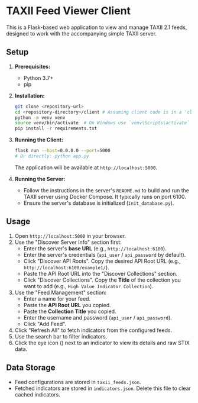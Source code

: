 # TAXII Feed Viewer Client

This is a Flask-based web application to view and manage TAXII 2.1 feeds, designed to work with the accompanying simple TAXII server.

## Setup

1.  **Prerequisites:**
    *   Python 3.7+
    *   pip

2.  **Installation:**
    ```bash
    git clone <repository-url>
    cd <repository-directory>/client # Assuming client code is in a 'client' subdir
    python -m venv venv
    source venv/bin/activate  # On Windows use `venv\Scripts\activate`
    pip install -r requirements.txt
    ```

3.  **Running the Client:**
    ```bash
    flask run --host=0.0.0.0 --port=5000
    # Or directly: python app.py
    ```
    The application will be available at `http://localhost:5000`.

4.  **Running the Server:**
    *   Follow the instructions in the server's `README.md` to build and run the TAXII server using Docker Compose. It typically runs on port 6100.
    *   Ensure the server's database is initialized (`init_database.py`).

## Usage

1.  Open `http://localhost:5000` in your browser.
2.  Use the "Discover Server Info" section first:
    *   Enter the server's **base URL** (e.g., `http://localhost:6100`).
    *   Enter the server's credentials (`api_user` / `api_password` by default).
    *   Click "Discover API Roots". Copy the desired API Root URL (e.g., `http://localhost:6100/example1/`).
    *   Paste the API Root URL into the "Discover Collections" section.
    *   Click "Discover Collections". Copy the **Title** of the collection you want to add (e.g., `High Value Indicator Collection`).
3.  Use the "Feed Management" section:
    *   Enter a name for your feed.
    *   Paste the **API Root URL** you copied.
    *   Paste the **Collection Title** you copied.
    *   Enter the username and password (`api_user` / `api_password`).
    *   Click "Add Feed".
4.  Click "Refresh All" to fetch indicators from the configured feeds.
5.  Use the search bar to filter indicators.
6.  Click the eye icon (<i class="fas fa-eye"></i>) next to an indicator to view its details and raw STIX data.

## Data Storage

*   Feed configurations are stored in `taxii_feeds.json`.
*   Fetched indicators are stored in `indicators.json`. Delete this file to clear cached indicators.